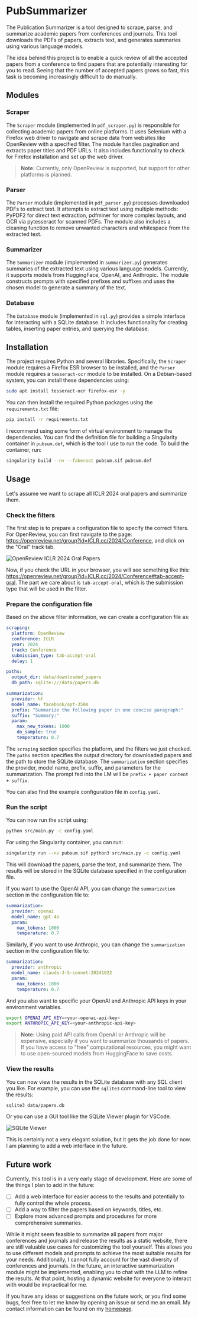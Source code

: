 # PubSummarizer

The Publication Summarizer is a tool designed to scrape, parse, and summarize academic papers from conferences and journals. This tool downloads the PDFs of papers, extracts text, and generates summaries using various language models.

The idea behind this project is to enable a quick review of all the accepted papers from a conference to find papers that are potentially interesting for you to read. Seeing that the number of accepted papers grows so fast, this task is becoming increasingly difficult to do manually.

## Modules

### Scraper

The `Scraper` module (implemented in `pdf_scraper.py`) is responsible for collecting academic papers from online platforms. It uses Selenium with a Firefox web driver to navigate and scrape data from websites like OpenReview with a specified filter. The module handles pagination and extracts paper titles and PDF URLs. It also includes functionality to check for Firefox installation and set up the web driver.

> **Note:** Currently, only OpenReview is supported, but support for other platforms is planned.

### Parser

The `Parser` module (implemented in `pdf_parser.py`) processes downloaded PDFs to extract text. It attempts to extract text using multiple methods: PyPDF2 for direct text extraction, pdfminer for more complex layouts, and OCR via pytesseract for scanned PDFs. The module also includes a cleaning function to remove unwanted characters and whitespace from the extracted text.

### Summarizer

The `Summarizer` module (implemented in `summarizer.py`) generates summaries of the extracted text using various language models. Currently, it supports models from HuggingFace, OpenAI, and Anthropic. The module constructs prompts with specified prefixes and suffixes and uses the chosen model to generate a summary of the text.

### Database

The `Database` module (implemented in `sql.py`) provides a simple interface for interacting with a SQLite database. It includes functionality for creating tables, inserting paper entries, and querying the database.

## Installation

The project requires Python and several libraries. Specifically, the `Scraper` module requires a Firefox ESR browser to be installed, and the `Parser` module requires a `tesseract-ocr` module to be installed. On a Debian-based system, you can install these dependencies using:

```bash
sudo apt install tesseract-ocr firefox-esr -y
```

You can then install the required Python packages using the `requirements.txt` file:

```bash
pip install -r requirements.txt
```

I recommend using some form of virtual environment to manage the dependencies. You can find the definition file for building a Singularity container in `pubsum.def`, which is the tool I use to run the code. To build the container, run:

```bash
singularity build --nv --fakeroot pubsum.sif pubsum.def
```

## Usage

Let's assume we want to scrape all ICLR 2024 oral papers and summarize them. 

### Check the filters

The first step is to prepare a configuration file to specify the correct filters. For OpenReview, you can first navigate to the page: https://openreview.net/group?id=ICLR.cc/2024/Conference, and click on the "Oral" track tab.

![OpenReview ICLR 2024 Oral Papers](assets/iclr.png)

Now, if you check the URL in your browser, you will see something like this: https://openreview.net/group?id=ICLR.cc/2024/Conference#tab-accept-oral. The part we care about is `tab-accept-oral`, which is the submission type that will be used in the filter.

### Prepare the configuration file

Based on the above filter information, we can create a configuration file as:

```yaml
scraping:
  platform: OpenReview
  conference: ICLR
  year: 2024
  track: Conference
  submission_type: tab-accept-oral
  delay: 1

paths:
  output_dir: data/downloaded_papers
  db_path: sqlite:///data/papers.db

summarization:
  provider: hf
  model_name: facebook/opt-350m
  prefix: "Summarize the following paper in one concise paragraph:"
  suffix: "Summary:"
  param:
    max_new_tokens: 1000
    do_sample: true
    temperature: 0.7
```

The `scraping` section specifies the platform, and the filters we just checked. The `paths` section specifies the output directory for downloaded papers and the path to store the SQLite database. The `summarization` section specifies the provider, model name, prefix, suffix, and parameters for the summarization. The prompt fed into the LM will be `prefix + paper content + suffix`.

You can also find the example configuration file in `config.yaml`.

### Run the script

You can now run the script using:

```bash
python src/main.py -c config.yaml
```

For using the Singularity container, you can run:

```bash
singularity run --nv pubsum.sif python3 src/main.py -c config.yaml
```

This will download the papers, parse the text, and summarize them. The results will be stored in the SQLite database specified in the configuration file.

If you want to use the OpenAI API, you can change the `summarization` section in the configuration file to:

```yaml
summarization:
  provider: openai
  model_name: gpt-4o
  param:
    max_tokens: 1000
    temperature: 0.7
```

Similarly, if you want to use Anthropic, you can change the `summarization` section in the configuration file to:

```yaml
summarization:
  provider: anthropic
  model_name: claude-3-5-sonnet-20241022
  param:
    max_tokens: 1000
    temperature: 0.7
```

And you also want to specific your OpenAI and Anthropic API keys in your environment variables.

```bash
export OPENAI_API_KEY=<your-openai-api-key>
export ANTHROPIC_API_KEY=<your-anthropic-api-key>
```

> **Note:** Using paid API calls from OpenAI or Anthropic will be expensive, especially if you want to summarize thousands of papers. If you have access to "free" computational resources, you might want to use open-sourced models from HuggingFace to save costs.

### View the results

You can now view the results in the SQLite database with any SQL client you like. For example, you can use the `sqlite3` command-line tool to view the results:

```bash
sqlite3 data/papers.db
```

Or you can use a GUI tool like the SQLite Viewer plugin for VSCode.

![SQLite Viewer](assets/sqlite_viewer.png)

This is certainly not a very elegant solution, but it gets the job done for now. I am planning to add a web interface in the future.

## Future work

Currently, this tool is in a very early stage of development. Here are some of the things I plan to add in the future:

- [ ] Add a web interface for easier access to the results and potentially to fully control the whole process.
- [ ] Add a way to filter the papers based on keywords, titles, etc.
- [ ] Explore more advanced prompts and procedures for more comprehensive summaries.

While it might seem feasible to summarize all papers from major conferences and journals and release the results as a static website, there are still valuable use cases for customizing the tool yourself. This allows you to use different models and prompts to achieve the most suitable results for your needs. Additionally, I cannot fully account for the vast diversity of conferences and journals. In the future, an interactive summarization module might be implemented, enabling you to chat with the LLM to refine the results. At that point, hosting a dynamic website for everyone to interact with would be impractical for me.

If you have any ideas or suggestions on the future work, or you find some bugs, feel free to let me know by opening an issue or send me an email. My contact information can be found on my [homepage](https://www.yanlincs.com).